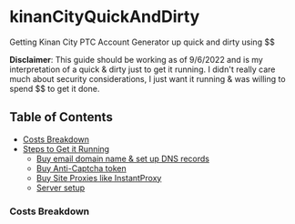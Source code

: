 # kinanCityQuickAndDirty
Getting Kinan City PTC Account Generator up quick and dirty using $$

__Disclaimer__: This guide should be working as of 9/6/2022 and is my interpretation of a quick & dirty just to get it running. I didn't really care much about security considerations, I just want it running & was willing to spend $$ to get it done.

## Table of Contents
* [Costs Breakdown]()
* [Steps to Get it Running]()
   * [Buy email domain name & set up DNS records]()
   * [Buy Anti-Captcha token]()
   * [Buy Site Proxies like InstantProxy]()
   * [Server setup]()


### Costs Breakdown
